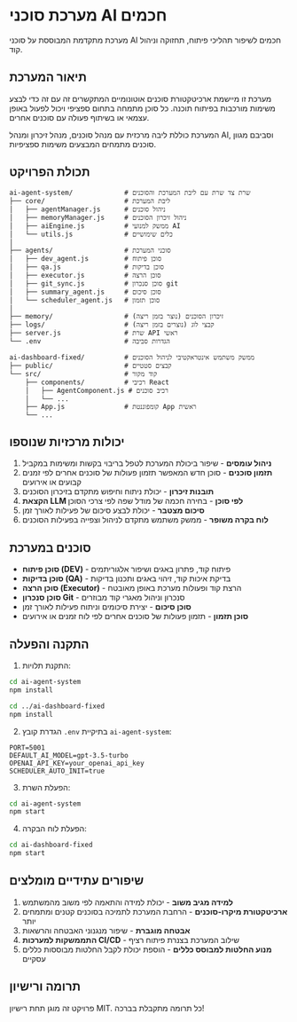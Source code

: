 # מערכת סוכני AI חכמים

מערכת מתקדמת המבוססת על סוכני AI חכמים לשיפור תהליכי פיתוח, תחזוקה וניהול קוד.

## תיאור המערכת

מערכת זו מיישמת ארכיטקטורת סוכנים אוטונומיים המתקשרים זה עם זה כדי לבצע משימות מורכבות בפיתוח תוכנה. כל סוכן מתמחה בתחום ספציפי ויכול לפעול באופן עצמאי או בשיתוף פעולה עם סוכנים אחרים.

המערכת כוללת ליבה מרכזית עם מנהל סוכנים, מנהל זיכרון ומנהל AI, וסביבם מגוון סוכנים מתמחים המבצעים משימות ספציפיות.

## תכולת הפרויקט

```
ai-agent-system/             # שרת צד שרת עם ליבת המערכת והסוכנים
├── core/                    # ליבת המערכת
│   ├── agentManager.js      # ניהול סוכנים
│   ├── memoryManager.js     # ניהול זיכרון הסוכנים
│   ├── aiEngine.js          # ממשק למנועי AI
│   └── utils.js             # כלים שימושיים
│
├── agents/                  # סוכני המערכת
│   ├── dev_agent.js         # סוכן פיתוח
│   ├── qa.js                # סוכן בדיקות
│   ├── executor.js          # סוכן הרצה
│   ├── git_sync.js          # סוכן סנכרון git
│   ├── summary_agent.js     # סוכן סיכום
│   └── scheduler_agent.js   # סוכן תזמון
│
├── memory/                  # זיכרון הסוכנים (נוצר בזמן ריצה)
├── logs/                    # קבצי לוג (נוצרים בזמן ריצה)
├── server.js                # שרת API ראשי
└── .env                     # הגדרות סביבה
  
ai-dashboard-fixed/          # ממשק משתמש אינטראקטיבי לניהול הסוכנים
├── public/                  # קבצים סטטיים
└── src/                     # קוד מקור
    ├── components/          # רכיבי React
    │   ├── AgentComponent.js # רכיב סוכנים
    │   └── ...
    ├── App.js               # קומפוננטת App ראשית
    └── ...
```

## יכולות מרכזיות שנוספו

1. **ניהול עומסים** - שיפור ביכולת המערכת לטפל בריבוי בקשות ומשימות במקביל
2. **תזמון סוכנים** - סוכן חדש המאפשר תזמון פעולות של סוכנים אחרים לפי זמנים קבועים או אירועים
3. **תובנות זיכרון** - יכולת ניתוח וחיפוש מתקדם בזיכרון הסוכנים
4. **הקצאת LLM לפי סוכן** - בחירה חכמה של מודל שפה לפי צרכי הסוכן
5. **סיכום מצטבר** - יכולת לבצע סיכום של פעילות לאורך זמן
6. **לוח בקרה משופר** - ממשק משתמש מתקדם לניהול וצפייה בפעילות הסוכנים

## סוכנים במערכת

* **סוכן פיתוח (DEV)** - פיתוח קוד, פתרון באגים ושיפור אלגוריתמים
* **סוכן בדיקות (QA)** - בדיקת איכות קוד, זיהוי באגים ותכנון בדיקות
* **סוכן הרצה (Executor)** - הרצת קוד ופעולות מערכת באופן מאובטח
* **סוכן סנכרון Git** - סנכרון וניהול מאגרי קוד מבוזרים
* **סוכן סיכום** - יצירת סיכומים וניתוח פעילות לאורך זמן
* **סוכן תזמון** - תזמון פעולות של סוכנים אחרים לפי לוח זמנים או אירועים

## התקנה והפעלה

1. התקנת תלויות:
```bash
cd ai-agent-system
npm install

cd ../ai-dashboard-fixed
npm install
```

2. הגדרת קובץ `.env` בתיקיית `ai-agent-system`:
```
PORT=5001
DEFAULT_AI_MODEL=gpt-3.5-turbo
OPENAI_API_KEY=your_openai_api_key
SCHEDULER_AUTO_INIT=true
```

3. הפעלת השרת:
```bash
cd ai-agent-system
npm start
```

4. הפעלת לוח הבקרה:
```bash
cd ai-dashboard-fixed
npm start
```

## שיפורים עתידיים מומלצים

1. **למידה מגיב משוב** - יכולת למידה והתאמה לפי משוב מהמשתמש
2. **ארכיטקטורת מיקרו-סוכנים** - הרחבת המערכת לתמיכה בסוכנים קטנים ומתמחים יותר
3. **אבטחה מוגברת** - שיפור מנגנוני האבטחה והרשאות
4. **התממשקות למערכות CI/CD** - שילוב המערכת בצנרת פיתוח רציף
5. **מנוע החלטות למבוסס כללים** - הוספת יכולת לקבל החלטות מבוססות כללים עסקיים

## תרומה ורישיון

פרויקט זה מוגן תחת רישיון MIT. כל תרומה מתקבלת בברכה! 